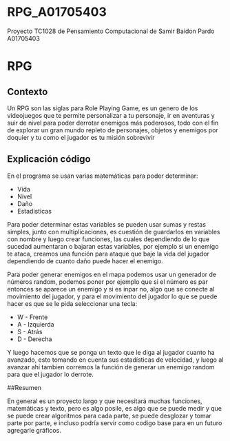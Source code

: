 # RPG_A01705403

Proyecto TC1028 de Pensamiento Computacional de Samir Baidon Pardo A01705403

# RPG

## Contexto

Un RPG son las siglas para Role Playing Game, es un genero de los videojuegos que te permite personalizar a tu personaje, ir en aventuras y suir de nivel para poder derrotar enemigos más poderosos, todo con el fin de explorar un gran mundo repleto de personajes, objetos y enemigos por doquier y tu como el jugador es tu misión sobrevivir

## Explicación código

En el programa se usan varias matemáticas para poder determinar:
- Vida
- Nivel
- Daño
- Estadisticas

Para poder determinar estas variables se pueden usar sumas y restas simples, junto con multiplicaciones, es cuestión de guardarlos en variables con nombre y luego crear funciones, las cuales dependiendo de lo que sucedad aumentaran o bajaran estas variables, por ejemplo si un enemigo te ataca, creamos una función para ataque que baje la vida del jugador dependiendo de cuanto daño puede hacer el enemigo.

Para poder generar enemigos en el mapa podemos usar un generador de números random, podemos poner por ejemplo que si el número es par entonces se aparece un enemigo y si es inpar no, algo que se conecte al movimiento del jugador, y para el movimiento del jugador lo que se puede hacer es que se le pida seleccionar una tecla:
- W - Frente
- A - Izquierda
- S - Atrás
- D - Derecha

Y luego hacemos que se ponga un texto que le diga al jugador cuanto ha avanzado, esto tomando en cuenta sus estadísticas de velocidad, y luego al avanzar ahí tambien corremos la función de generar un enemigo random para que el jugador lo derrote.

##Resumen

En general es un proyecto largo y que necesitará muchas funciones, matemáticas y texto, pero es algo posile, es algo que se puede medir y que se puede crear algoritmos para cada parte, se puede desglozar y tomar parte por parte, e incluso podría servir como codigo base para en un futuro agregarle gráficos.


